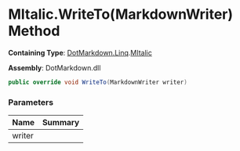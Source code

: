 # MItalic\.WriteTo\(MarkdownWriter\) Method

**Containing Type**: [DotMarkdown.Linq](../../README.md)\.[MItalic](../README.md)

**Assembly**: DotMarkdown\.dll

```csharp
public override void WriteTo(MarkdownWriter writer)
```

### Parameters

| Name | Summary |
| ---- | ------- |
| writer | |

